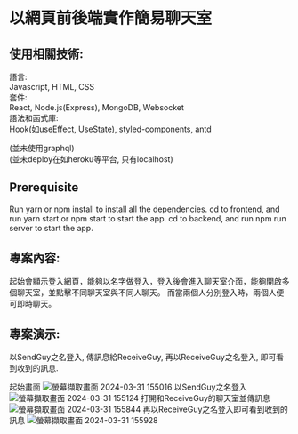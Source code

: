 # 以網頁前後端實作簡易聊天室

## 使用相關技術:
語言:   
Javascript, HTML, CSS  
套件:   
React, Node.js(Express), MongoDB, Websocket  
語法和函式庫:   
Hook(如useEffect, UseState), styled-components, antd  


(並未使用graphql)  
(並未deploy在如heroku等平台, 只有localhost)  

## Prerequisite
Run yarn or npm install to install all the dependencies.
cd to frontend, and run yarn start or npm start to start the app.
cd to backend, and run npm run server to start the app.

## 專案內容:
起始會顯示登入網頁，能夠以名字做登入，登入後會進入聊天室介面，能夠開啟多個聊天室，並點擊不同聊天室與不同人聊天。
而當兩個人分別登入時，兩個人便可即時聊天。

## 專案演示:
以SendGuy之名登入, 傳訊息給ReceiveGuy, 再以ReceiveGuy之名登入, 即可看到收到的訊息.

起始畫面
![螢幕擷取畫面 2024-03-31 155016](https://github.com/Welonbai/wp1111/assets/62245152/391a8e40-cecc-43cb-850a-60d8dd5c7e2f)
以SendGuy之名登入
![螢幕擷取畫面 2024-03-31 155124](https://github.com/Welonbai/wp1111/assets/62245152/6d08516b-4d74-4732-ba84-045e1ac34598)
打開和ReceiveGuy的聊天室並傳訊息
![螢幕擷取畫面 2024-03-31 155844](https://github.com/Welonbai/wp1111/assets/62245152/a6e491dd-e2f1-4e44-ae04-182dce7954fa)
再以ReceiveGuy之名登入即可看到收到的訊息
![螢幕擷取畫面 2024-03-31 155928](https://github.com/Welonbai/wp1111/assets/62245152/27045652-6bf6-4ec9-9c40-127bd2c92d0b)

